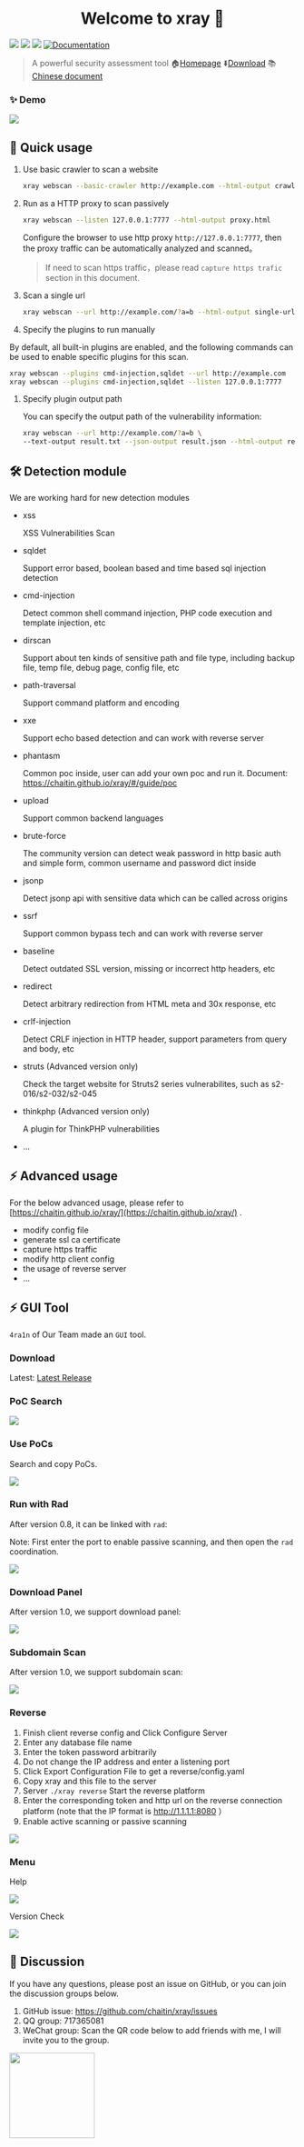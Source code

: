 <h1 align="center">Welcome to xray 👋</h1>
<p>
  <img src="https://img.shields.io/github/release/chaitin/xray.svg" />
  <img src="https://img.shields.io/github/release-date/chaitin/xray.svg?color=blue&label=update" />
  <img src="https://img.shields.io/badge/go report-A+-brightgreen.svg" />
  <a href="https://chaitin.github.io/xray/#/">
    <img alt="Documentation" src="https://img.shields.io/badge/documentation-yes-brightgreen.svg" target="_blank" />
  </a>
</p>

> A powerful security assessment tool  🏠[Homepage](https://xray.cool)  ⬇️[Download](https://github.com/chaitin/xray/releases) 📚[Chinese document](https://github.com/chaitin/xray)

### ✨ Demo

![](https://chaitin.github.io/xray/assets/term.svg)

## 🚀 Quick usage

1. Use basic crawler to scan a website

    ```bash
    xray webscan --basic-crawler http://example.com --html-output crawler.html
    ```

1. Run as a HTTP proxy to scan passively
    
    ```bash
    xray webscan --listen 127.0.0.1:7777 --html-output proxy.html
    ```
    
   Configure the browser to use http proxy `http://127.0.0.1:7777`, then the proxy traffic can be automatically analyzed and scanned。

   >If need to scan https traffic，please read `capture https trafic` section in this document.
   
1. Scan a single url
    
    ```bash
    xray webscan --url http://example.com/?a=b --html-output single-url.html
    ```

1. Specify the plugins to run manually
   
  By default, all built-in plugins are enabled, and the following commands can be used to enable specific plugins for this scan.
   
   ```bash
   xray webscan --plugins cmd-injection,sqldet --url http://example.com
   xray webscan --plugins cmd-injection,sqldet --listen 127.0.0.1:7777
   ```
      
1. Specify plugin output path

    You can specify the output path of the vulnerability information:
    
    ```bash
    xray webscan --url http://example.com/?a=b \
    --text-output result.txt --json-output result.json --html-output report.html
    ```

## 🛠 Detection module

We are working hard for new detection modules

 - xss

   XSS Vulnerabilities Scan

 - sqldet

   Support error based, boolean based and time based sql injection detection

 - cmd-injection

   Detect common shell command injection, PHP code execution and template injection, etc

 - dirscan

   Support about ten kinds of sensitive path and file type, including backup file, temp file, debug page, config file, etc

 - path-traversal

   Support command platform and encoding

 - xxe

   Support echo based detection and can work with reverse server

 - phantasm

   Common poc inside, user can add your own poc and run it. Document: https://chaitin.github.io/xray/#/guide/poc

 - upload

   Support common backend languages

 - brute-force

   The community version can detect weak password in http basic auth and simple form, common username and password dict inside

 - jsonp

   Detect jsonp api with sensitive data which can be called across origins

 - ssrf

   Support common bypass tech and can work with reverse server

 - baseline

   Detect outdated SSL version, missing or incorrect http headers, etc

 - redirect

   Detect arbitrary redirection from HTML meta and 30x response, etc

 - crlf-injection

   Detect CRLF injection in HTTP header, support parameters from query and body, etc

 - struts (Advanced version only)

   Check the target website for Struts2 series vulnerabilites, such as s2-016/s2-032/s2-045

 - thinkphp (Advanced version only)

   A plugin for ThinkPHP vulnerabilities

 - ...


## ⚡️ Advanced usage

For the below advanced usage, please refer to [https://chaitin.github.io/xray/](https://chaitin.github.io/xray/) .

 - modify config file
 - generate ssl ca certificate
 - capture https traffic
 - modify http client config
 - the usage of reverse server
 - ...

## ⚡️ GUI Tool

`4ra1n` of Our Team made an `GUI` tool.

### Download

Latest: [Latest Release](https://github.com/4ra1n/super-xray/releases/latest)

### PoC Search

![](https://docs.xray.cool/assets/gui/0008.png)

### Use PoCs

Search and copy PoCs.

![](https://docs.xray.cool/assets/gui/0007.png)

### Run with Rad

After version 0.8, it can be linked with `rad`:

Note: First enter the port to enable passive scanning, and then open the `rad` coordination.

![](https://docs.xray.cool/assets/gui/0004.png)

### Download Panel

After version 1.0, we support download panel:

![](https://docs.xray.cool/assets/gui/0005.png)

### Subdomain Scan

After version 1.0, we support subdomain scan:

![](https://docs.xray.cool/assets/gui/0006.png)

### Reverse

1. Finish client reverse config and Click Configure Server
2. Enter any database file name
3. Enter the token password arbitrarily
4. Do not change the IP address and enter a listening port
5. Click Export Configuration File to get a reverse/config.yaml
6. Copy xray and this file to the server
7. Server `./xray reverse` Start the reverse platform
8. Enter the corresponding token and http url on the reverse connection platform (note that the IP format is http://1.1.1.1:8080 ）
9. Enable active scanning or passive scanning

![](https://docs.xray.cool/assets/gui/0009.png)

### Menu

Help

![](https://docs.xray.cool/assets/gui/0010.png)

Version Check

![](https://docs.xray.cool/assets/gui/0011.png)

## 📝 Discussion

If you have any questions, please post an issue on GitHub, or you can join the discussion groups below.

1. GitHub issue: https://github.com/chaitin/xray/issues
1. QQ group: 717365081
1. WeChat group: Scan the QR code below to add friends with me, I will invite you to the group.   

<img src="https://chaitin.github.io/xray/assets/wechat.jpg" height="150px">


